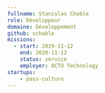 ```yaml
---
fullname: Stanislas Chable
role: Développeur
domaine: Développement
github: schable
missions:
  - start: 2019-11-12
    end: 2020-11-12
    status: service
    employer: OCTO Technology
startups:
    - pass-culture
---
```

